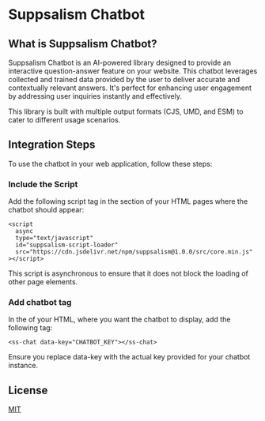 # Suppsalism Chatbot


## What is Suppsalism Chatbot?

Suppsalism Chatbot is an AI-powered library designed to provide an interactive question-answer feature on your website. This chatbot leverages collected and trained data provided by the user to deliver accurate and contextually relevant answers. It's perfect for enhancing user engagement by addressing user inquiries instantly and effectively.

This library is built with multiple output formats (CJS, UMD, and ESM) to cater to different usage scenarios.


## Integration Steps

To use the chatbot in your web application, follow these steps:

### Include the Script

Add the following script tag in the <head> section of your HTML pages where the chatbot should appear:

```
<script
  async
  type="text/javascript"
  id="suppsalism-script-loader"
  src="https://cdn.jsdelivr.net/npm/suppsalism@1.0.0/src/core.min.js"
></script>
```

This script is asynchronous to ensure that it does not block the loading of other page elements.

### Add chatbot tag

In the <body> of your HTML, where you want the chatbot to display, add the following tag:

```
<ss-chat data-key="CHATBOT_KEY"></ss-chat>
```

Ensure you replace data-key with the actual key provided for your chatbot instance.

## License

[MIT](https://github.com/suppsalism/chatbot/blob/main/LICENSE.md)
